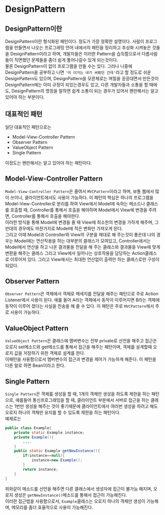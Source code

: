 # DesignPattern

## DesignPattern이란

DesignPattern이란 형식화된 패턴이다. 정도가 가장 정확한 설명이다. 
사람이 프로그램을 만들면서 나오는 프로그래밍 언어 내에서의 패턴을 정리하고 추상화 시켜놓은 것들을 DesignPattern이라고 하며, 개발자들은 이러한 Pattern을 습득함으로서 다름사람들이 직면했던 문제들을 좀더 쉽게 풀어나갈수 있게 되는것이다.   
물론 DesignPattern이 없이 프로그램을 만들 수는 있다. 그러나 나중에 DesignPattern을 공부하고 나면 `'어 이거는 내가 써봤던 건데'`라고 할 정도로 쉬운 DesignPattern도 있으며, DesignPattern을 모른체로는 며칠을 끙끙대면서 만든것이 DesignPattern에는 이미 규정이 되있는경우도 있고, 다른 개발자들과 소통을 할 때에도, DesignPattern의 명칭을 말하면 쉽게 소통이 되는 경우가 있어서 왠만해서는 알고 있어야 하는 부분이다.

## 대표적인 패턴

일단 대표적인 패턴으로는

- Model-View-Controller Pattern
- Observer Pattern
- ValueObject Pattern
- Single Pattern

이정도는 왠만해서는 알고 있어야 하는 패턴이다.

## Model-View-Controller Pattern

`Model-View-Controller Pattern`은 줄여서 `MVCPattern`이라고 하며, 보통 웹에서 많이 쓰이나, 클라이언트에서도 사용이 가능하다.
 이 패턴의 핵심은 하나의 프로그램을 Model-View-Controller로 분리를 하여 View에서 Model에 속하는 메소드나 클래스를 호출할 때, Controller를 통해서 호출을 해야하며 Model에서 View에 변경을 주려면, Controller를 통해서 호출을 해야한다.    
이러한 방식을 통해 Model에 변경을 줄 때 View에 최소한의 변경을 가하게 해주며, 그 반대의 경우에도 마찬가지로 Model에 적은 변화만 가져오게 된다.    
 그리고 이때 Model과 Controller와 View의 구분을 제대로 해 주는것이 좋은데 나의 경우는 Model에는 연산작용을 하는 대부분의 클래스가 모여있고, Controller에서는 Model에서 연산을 하고 나온 결과물을 전달을 해 주는 클래스와 결과물을 View에 맞게 변환을 해주는 클래스 그리고 View에서 일어나는 상호작용을 담당하는 Action클래스로 이루어져 있다. 
 그리고 View에서는 최대한 연산없이 출력만 하는 클래스로만 구성이 되있다.

## Observer Pattern

`Observer Pattern`은 객체에서 객체로 메세지를 전달을 해주는 패턴으로 주로 Action Listener에서 사용이 된다. 
예를 들어 A라는 객체에서 동작이 이루어지면 B라는 객체에 동작이 이루어 졌다는 사실을 전송을 해 줄 수 있다. 
이 패턴은 주로 `MVCPattern`에서 주로 사용이 가능하다.

## ValueObject Pattern

`ValueObject Pattern`은 클래스에 멤버변수는 전부 private로 선언을 해주고 접근은 오로지 set메소드와 get메소드를 통해서 접근을 해주는 패턴이며, 객체를 설계할때 오로지 값을 저장하기 위한 객체로 설계를 한다.    
이패턴을 사용함으로서 멤버변수의 접근과 변경을 제어가 가능하게 해준다.
 이 패턴을 다른 말로 하면 Bean이라고 한다.

## Single Pattern

`Single Pattern`은 객체를 생성을 할 때, 1개의 객체만 생성을 하도록 제한을 하는 패턴으로, 예를들어 통신프로그래밍을 할 때, 클라이언트 부분에서 서버로 접근을 하는 클래스는 1번만 생성을 해주는 것이 좋기때문에 클라이언트에서 여러번 생성을 하려고 해도 오로지 하나의 객체만 유지를 할 수 있도록 제한을 하는 패턴이다.      
예제로는

```java
public class Example{
    private static Example instance;
    private Example(){
        ....
    }
    public static Example getNewInstance(){
        if(instance==null){
            instance=new Example();
        }
        return instance;
    }
}
```

위와같이 메소드를 선언을 해주면 다른 클래스에서 생성자에 접근이 불가능 해지며, 오로지 생성은 `getNewInstance()`메소드를 통해서 접근이 가능해진다.     
이러한 접근법을 사용함으로서, `Example`클래스는 오로지 하나의 객체만 생성이 가능해며, 메모리를 좀더 효율적으로 사용이 가능해진다.  